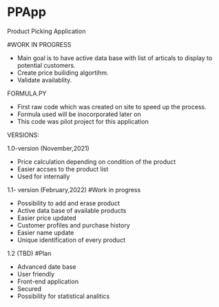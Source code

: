 # PPApp
Product Picking Application

#WORK IN PROGRESS

- Main goal is to have active data base with list of  articals to display to potential customers.
- Create price builiding algortihm.
- Validate availablity.

FORMULA.PY

- First raw code which was created on site to speed up the process. 
- Formula used will be inocorporated later on
- This code was pilot project for this application

VERSIONS:

1.0-version (November,2021)

- Price calculation depending on condition of the product
- Easier accses to the product list
- Used for internally


1.1- version (February,2022)
#Work in progress

- Possibility to add and erase product
- Active data base of available products
- Easier price updated
- Customer profiles and purchase history
- Easier name update
- Unique identification of every product

1.2 (TBD)
#Plan

- Advanced date base
- User friendly
- Front-end application
- Secured
- Possibility for statistical analitics

